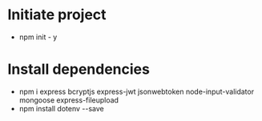 # Initiate project

- npm init - y

# Install dependencies

- npm i express bcryptjs express-jwt jsonwebtoken node-input-validator mongoose express-fileupload
- npm install dotenv --save
